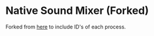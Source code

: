# Native Sound Mixer (Forked)

Forked from [here](https://github.com/m1dugh/native-sound-mixer) to include ID's of each process.

